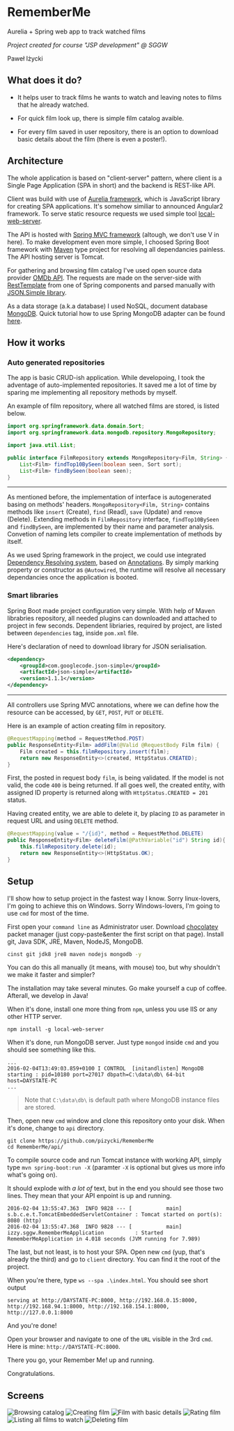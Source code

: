 # RememberMe
Aurelia + Spring web app to track watched films

_Project created for course "JSP development" @ SGGW_

Paweł Iżycki

## What does it do?
* It helps user to track films he wants to watch and leaving notes to films that he already watched.

* For quick film look up, there is simple film catalog avaible. 

* For every film saved in user repository, there is an option to download basic details about the film (there is even a poster!).

## Architecture
The whole application is based on "client-server" pattern, where client is a Single Page Application (SPA in short)
and the backend is REST-like API.

Client was build with use of [Aurelia framework](http://aurelia.io/), which is JavaScript library for creating SPA applications. 
It's somehow similiar to announced Angular2 framework. To serve static resource requests we used simple tool
[local-web-server](https://www.npmjs.com/package/local-web-server).

The API is hosted with [Spring MVC framework](http://docs.spring.io/spring/docs/current/spring-framework-reference/html/mvc.html)
(altough, we don't use V in here). To make development even more simple, I choosed Spring Boot framework with
[Maven](https://maven.apache.org/) type project for resolving all dependancies painless. The API hosting server is Tomcat.

For gathering and browsing film catalog I've used open source data provider [OMDb API](http://www.omdbapi.com/).
The requests are made on the server-side with [RestTemplate](https://spring.io/guides/gs/consuming-rest/) from one of 
Spring components and parsed manually with [JSON.Simple library](https://code.google.com/archive/p/json-simple/).

As a data storage (a.k.a database) I used NoSQL, document database [MongoDB](https://www.mongodb.org/).
Quick tutorial how to use Spring MongoDB adapter can be found [here](https://spring.io/guides/gs/accessing-data-mongodb/#use-maven). 

## How it works

### Auto generated repositories
The app is basic CRUD-ish application. While developoing, I took the adventage of auto-implemented repositories. It saved me a lot of time by sparing me implementing all repository methods by myself.

An example of film repository, where all watched films are stored, is listed below.

```java
import org.springframework.data.domain.Sort;
import org.springframework.data.mongodb.repository.MongoRepository;

import java.util.List;

public interface FilmRepository extends MongoRepository<Film, String> {
    List<Film> findTop10BySeen(boolean seen, Sort sort);
    List<Film> findBySeen(boolean seen);
}
```

---

As mentioned before, the implementation of interface is autogenerated basing on methods' headers. `MongoRepository<Film, String>` contains methods like `insert` (Create), `find` (Read), `save` (Update) and `remove` (Delete). Extending methods in `FilmRepository` interface, `findTop10BySeen` and `findBySeen`, are implemented by their name and parameter analysis. Convetion of naming lets compiler to create implementation of methods by itself.

As we used Spring framework in the project, we could use integrated [Dependency Resolving system](http://docs.spring.io/spring/docs/current/spring-framework-reference/html/beans.html), based on [Annotations](https://docs.oracle.com/javase/tutorial/java/annotations/basics.html). By simply marking property or constructor as `@Autowired`, the runtime will resolve all necessary dependancies once the application is booted.

### Smart libraries
Spring Boot made project configuration very simple. With help of Maven librabries repository, all needed plugins can downloaded and attached to project in few seconds. Dependent libriaries, required by project, are listed between `dependencies` tag, inside `pom.xml` file.

Here's declaration of need to download library for JSON serialisation.

```xml
<dependency>
	<groupId>com.googlecode.json-simple</groupId>
	<artifactId>json-simple</artifactId>
	<version>1.1.1</version>
</dependency>
```

---

All controllers use Spring MVC annotations, where we can define how the resource can be accessed, by `GET`, `POST`, `PUT` or `DELETE`.

Here is an example of action creating film in repository.

```java
@RequestMapping(method = RequestMethod.POST)
public ResponseEntity<Film> addFilm(@Valid @RequestBody Film film) {
    Film created = this.filmRepository.insert(film);
    return new ResponseEntity<>(created, HttpStatus.CREATED);
}
```

First, the posted in request body `film`, is being validated. If the model is not valid, the code `400` is being returned. If all goes well, the created entity, with assigned ID property is returned along with `HttpStatus.CREATED = 201` status.


Having created entity, we are able to delete it, by placing `ID` as parameter in request URL and using `DELETE` method.

```java
@RequestMapping(value = "/{id}", method = RequestMethod.DELETE)
public ResponseEntity<Film> deleteFilm(@PathVariable("id") String id){
    this.filmRepository.delete(id);
    return new ResponseEntity<>(HttpStatus.OK);
}
```

## Setup

I'll show how to setup project in the fastest way I know. Sorry linux-lovers, I'm going to achieve this on Windows. Sorry Windows-lovers, I'm going to use `cmd` for most of the time.

First open your `command line` as Administrator user. 
Download  [chocolatey](https://chocolatey.org/) packet manager (just copy-paste&enter the first script on that page).
Install git, Java SDK, JRE, Maven, NodeJS, MongoDB.

```bash
cinst git jdk8 jre8 maven nodejs mongodb -y
```
You can do this all manually (it means, with mouse) too, but why shouldn't we make it faster and simpler?

The installation may take several minutes. Go make yourself a cup of coffee. Afterall, we develop in Java!

When it's done, install one more thing from `npm`, unless you use IIS or any other HTTP server.

```
npm install -g local-web-server
```

When it's done, run MongoDB server. Just type `mongod` inside `cmd` and you should see something like this.

```
...
2016-02-04T13:49:03.859+0100 I CONTROL  [initandlisten] MongoDB starting : pid=10180 port=27017 dbpath=C:\data\db\ 64-bit host=DAYSTATE-PC
...
```
> Note that `C:\data\db\` is default path where MongoDB instance files are stored.

Then, open new `cmd` window and clone this repository onto your disk. When it's done, change to `api` directory.

```
git clone https://github.com/pizycki/RememberMe 
cd RememberMe/api/
```

To compile source code and run Tomcat instance with working API, simply type `mvn spring-boot:run -X` (paramter `-X` is optional but gives us more info what's going on).

It should explode with _a lot of_ text, but in the end you should see those two lines. They mean that your API enpoint is up and running.

```
2016-02-04 13:55:47.363  INFO 9828 --- [           main] s.b.c.e.t.TomcatEmbeddedServletContainer : Tomcat started on port(s): 8080 (http)
2016-02-04 13:55:47.368  INFO 9828 --- [           main] izzy.sggw.RememberMeApplication          : Started RememberMeApplication in 4.018 seconds (JVM running for 7.989)
```

The last, but not least, is to host your SPA. Open new `cmd` (yup, that's already the third) and go to `client` directory. You can find it the root of the project.

When you're there, type `ws --spa .\index.html`. You should see short output

```
serving at http://DAYSTATE-PC:8000, http://192.168.0.15:8000, http://192.168.94.1:8000, http://192.168.154.1:8000, http://127.0.0.1:8000
```

And you're done!

Open your browser and navigate to one of the `URL` visible in the 3rd `cmd`. Here is mine: `http://DAYSTATE-PC:8000`.

There you go, your Remember Me! up and running.

Congratulations.

## Screens
![Browsing catalog](/screens/catalog.png)
![Creating film](/screens/create.png)
![Film with basic details](/screens/film_full_details.png)
![Rating film](/screens/edit_rating.png)
![Listing all films to watch](/screens/list_Already_watched.png)
![Deleting film](/screens/delete.png)
